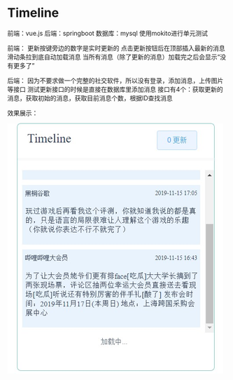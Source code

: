﻿# Timeline
前端：vue.js
后端：springboot
数据库：mysql
使用mokito进行单元测试

前端：
更新按键旁边的数字是实时更新的
点击更新按钮后在顶部插入最新的消息
滑动条拉到底自动加载消息
当所有消息（除了更新的消息）加载完之后会显示“没有更多了”

后端：
因为不要求做一个完整的社交软件，所以没有登录，添加消息，上传图片等接口
测试更新接口的时候是直接在数据库里添加消息
接口有4个：获取更新的消息，获取初始的消息，获取目前消息个数，根据ID查找消息

效果展示：

![Image text](https://raw.githubusercontent.com/ballballtang/Timeline/master/assets/frontend.jpg)
 
